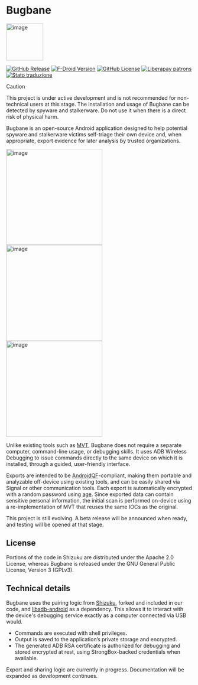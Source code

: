 # Bugbane
<img width="100" alt="image" src="https://raw.githubusercontent.com/osservatorionessuno/bugbane/refs/heads/main/icons/ic_bugbane_zoom.svg" />

[![GitHub Release](https://img.shields.io/github/v/release/osservatorionessuno/bugbane)](https://github.com/osservatorionessuno/bugbane/releases/latest)
[![F-Droid Version](https://img.shields.io/f-droid/v/org.osservatorionessuno.bugbane)](https://f-droid.org/packages/org.osservatorionessuno.bugbane/)
[![GitHub License](https://img.shields.io/github/license/osservatorionessuno/bugbane)](https://github.com/osservatorionessuno/bugbane/blob/main/LICENSE)
[![Liberapay patrons](https://img.shields.io/liberapay/patrons/0n_odv)](https://liberapay.com/0n_odv/)
[![Stato traduzione](https://hosted.weblate.org/widget/bugbane/bugbane/svg-badge.svg)](https://hosted.weblate.org/engage/bugbane/)

> [!CAUTION]
> This project is under active development and is not recommended for non-technical users at this stage.
> The installation and usage of Bugbane can be detected by spyware and stalkerware. Do not use it when there is a direct risk of physical harm.

Bugbane is an open-source Android application designed to help potential spyware and stalkerware victims self-triage their own device and, when appropriate, export evidence for later analysis by trusted organizations.


<img width="260" alt="image" src="https://raw.githubusercontent.com/osservatorionessuno/bugbane/refs/heads/main/fastlane/metadata/android/en-US/images/phoneScreenshots/4.png" /><img width="260" alt="image" src="https://raw.githubusercontent.com/osservatorionessuno/bugbane/refs/heads/main/fastlane/metadata/android/en-US/images/phoneScreenshots/9.png" /><img width="260" alt="image" src="https://raw.githubusercontent.com/osservatorionessuno/bugbane/refs/heads/main/fastlane/metadata/android/en-US/images/phoneScreenshots/7.png" />


Unlike existing tools such as [MVT](https://mvt.re), Bugbane does not require a separate computer, command-line usage, or debugging skills. It uses ADB Wireless Debugging to issue commands directly to the same device on which it is installed, through a guided, user-friendly interface.

Exports are intended to be [AndroidQF](https://github.com/botherder/androidqf)-compliant, making them portable and analyzable off-device using existing tools, and can be easily shared via Signal or other communication tools. Each export is automatically encrypted with a random password using [age](https://github.com/FiloSottile/age). Since exported data can contain sensitive personal information, the initial scan is performed on-device using a re-implementation of MVT that reuses the same IOCs as the original.

This project is still evolving. A beta release will be announced when ready, and testing will be opened at that stage.

## License
Portions of the code in Shizuku are distributed under the Apache 2.0 License, whereas Bugbane is released under the GNU General Public License, Version 3 (GPLv3).

## Technical details
Bugbane uses the pairing logic from [Shizuku](https://github.com/RikkaApps/Shizuku), forked and included in our code, and [libadb-android](https://github.com/MuntashirAkon/libadb-android) as a dependency. This allows it to interact with the device's debugging service exactly as a computer connected via USB would.
 - Commands are executed with shell privileges.
 - Output is saved to the application’s private storage and encrypted.
 - The generated ADB RSA certificate is authorized for debugging and stored encrypted at rest, using StrongBox-backed credentials when available.

Export and sharing logic are currently in progress. Documentation will be expanded as development continues.
